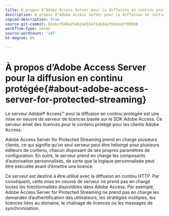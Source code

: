 ```yaml
---
title: À propos d’Adobe Access Server pour la diffusion en continu protégée
description: À propos d’Adobe Access Server pour la diffusion en continu protégée
copied-description: true
source-git-commit: 02ebc3548a254b2a6554f1ab34afbb3ea5f09bb8
workflow-type: tm+mt
source-wordcount: '147'
ht-degree: 0%

---
```


# À propos d’Adobe Access Server pour la diffusion en continu protégée{#about-adobe-access-server-for-protected-streaming}

Le serveur Adobe® Access™ pour la diffusion en continu protégée est une mise en oeuvre de serveur de licences basée sur le SDK Adobe Access. Ce serveur émet des licences pour le contenu protégé pour les clients Adobe Access.

Adobe Access Server for Protected Streaming prend en charge plusieurs clients, ce qui signifie qu’un seul serveur peut être hébergé pour plusieurs éditeurs de contenu, chacun disposant de ses propres paramètres de configuration. En outre, le serveur prend en charge les composants d’autorisation personnalisés, de sorte que la logique personnalisée peut être exécutée avant d’émettre une licence.

Ce serveur est destiné à être utilisé avec la diffusion en continu HTTP. Par conséquent, cette mise en oeuvre de serveur ne prend pas en charge toutes les fonctionnalités disponibles dans Adobe Access. Par exemple, Adobe Access Server for Protected Streaming ne prend pas en charge les demandes d’authentification des utilisateurs, les stratégies multiples, les licences liées au domaine, le chaînage de licences ou les messages de synchronisation.
